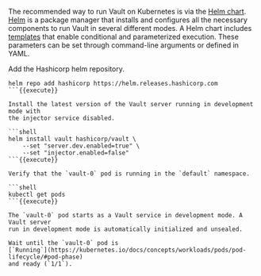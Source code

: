 The recommended way to run Vault on Kubernetes is via the [Helm
chart](https://www.vaultproject.io/docs/platform/k8s/helm.html).
[Helm](https://helm.sh/docs/helm/) is a package manager that installs and
configures all the necessary components to run Vault in several different
modes. A Helm chart includes
[templates](https://helm.sh/docs/chart_template_guide/#the-chart-template-developer-s-guide)
that enable conditional and parameterized execution. These parameters can be set
through command-line arguments or defined in YAML.

Add the Hashicorp helm repository.

```shell
helm repo add hashicorp https://helm.releases.hashicorp.com
```{{execute}}

Install the latest version of the Vault server running in development mode with
the injector service disabled.

```shell
helm install vault hashicorp/vault \
    --set "server.dev.enabled=true" \
    --set "injector.enabled=false"
```{{execute}}

Verify that the `vault-0` pod is running in the `default` namespace.

```shell
kubectl get pods
```{{execute}}

The `vault-0` pod starts as a Vault service in development mode. A Vault server
run in development mode is automatically initialized and unsealed.

Wait until the `vault-0` pod is
[`Running`](https://kubernetes.io/docs/concepts/workloads/pods/pod-lifecycle/#pod-phase)
and ready (`1/1`).

